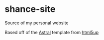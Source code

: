 # shance-site

Source of my personal website

Based off of the [Astral](https://html5up.net/astral) template from [html5up](https://html5up.net)
